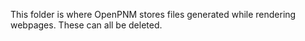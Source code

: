This folder is where OpenPNM stores files generated while rendering webpages.  These can all be deleted.
